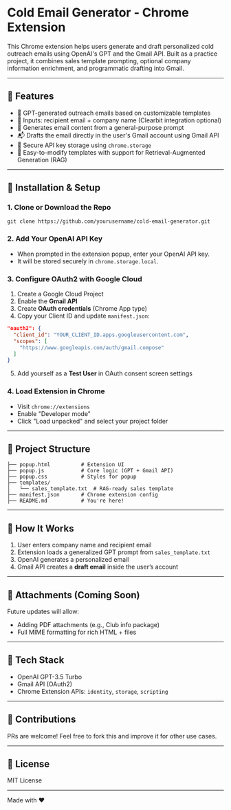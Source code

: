 # Cold Email Generator - Chrome Extension

This Chrome extension helps users generate and draft personalized cold outreach emails using OpenAI's GPT and the Gmail API. Built as a practice project, it combines sales template prompting, optional company information enrichment, and programmatic drafting into Gmail.

---

## 🚀 Features
- 🧠 GPT-generated outreach emails based on customizable templates
- 🏢 Inputs: recipient email + company name (Clearbit integration optional)
- 📄 Generates email content from a general-purpose prompt
- 📬 Drafts the email directly in the user's Gmail account using Gmail API
- 🔐 Secure API key storage using `chrome.storage`
- 🧰 Easy-to-modify templates with support for Retrieval-Augmented Generation (RAG)

---

## 🔧 Installation & Setup

### 1. Clone or Download the Repo
```
git clone https://github.com/yourusername/cold-email-generator.git
```

### 2. Add Your OpenAI API Key
- When prompted in the extension popup, enter your OpenAI API key.
- It will be stored securely in `chrome.storage.local`.

### 3. Configure OAuth2 with Google Cloud
1. Create a Google Cloud Project
2. Enable the **Gmail API**
3. Create **OAuth credentials** (Chrome App type)
4. Copy your Client ID and update `manifest.json`:
```json
"oauth2": {
  "client_id": "YOUR_CLIENT_ID.apps.googleusercontent.com",
  "scopes": [
    "https://www.googleapis.com/auth/gmail.compose"
  ]
}
```
5. Add yourself as a **Test User** in OAuth consent screen settings

### 4. Load Extension in Chrome
- Visit `chrome://extensions`
- Enable "Developer mode"
- Click "Load unpacked" and select your project folder

---

## 📁 Project Structure
```
├── popup.html          # Extension UI
├── popup.js            # Core logic (GPT + Gmail API)
├── popup.css           # Styles for popup
├── templates/
│   └── sales_template.txt  # RAG-ready sales template
├── manifest.json       # Chrome extension config
├── README.md           # You're here!
```

---

## 🧠 How It Works
1. User enters company name and recipient email
2. Extension loads a generalized GPT prompt from `sales_template.txt`
3. OpenAI generates a personalized email
4. Gmail API creates a **draft email** inside the user’s account

---

## 📎 Attachments (Coming Soon)
Future updates will allow:
- Adding PDF attachments (e.g., Club info package)
- Full MIME formatting for rich HTML + files

---

## 🧩 Tech Stack
- OpenAI GPT-3.5 Turbo
- Gmail API (OAuth2)
- Chrome Extension APIs: `identity`, `storage`, `scripting`

---

## 🤝 Contributions
PRs are welcome! Feel free to fork this and improve it for other use cases.

---

## 📄 License
MIT License

---

Made with ❤️
